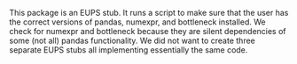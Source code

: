 This package is an EUPS stub.  It runs a script to make sure that the user has
the correct versions of pandas, numexpr, and bottleneck installed.  We check for
numexpr and bottleneck because they are silent dependencies of some (not all)
pandas functionality.  We did not want to create three separate EUPS stubs all
implementing essentially the same code.
